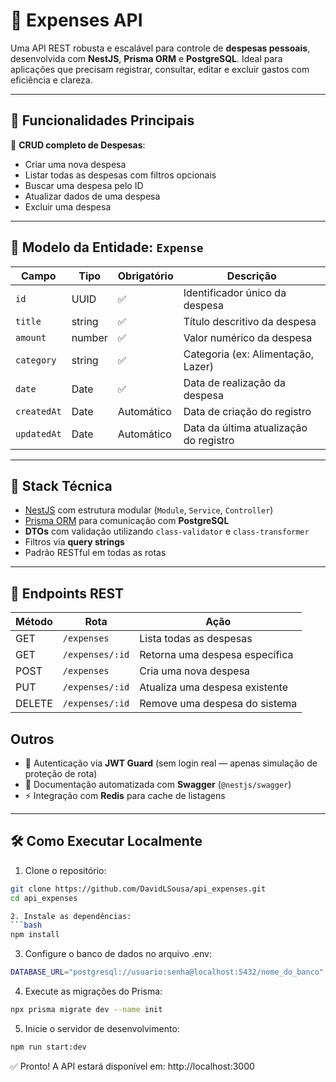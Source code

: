 # 💸 Expenses API

Uma API REST robusta e escalável para controle de **despesas pessoais**, desenvolvida com **NestJS**, **Prisma ORM** e **PostgreSQL**. Ideal para aplicações que precisam registrar, consultar, editar e excluir gastos com eficiência e clareza.

---

## 🚀 Funcionalidades Principais

🔹 **CRUD completo de Despesas**:
- Criar uma nova despesa
- Listar todas as despesas com filtros opcionais
- Buscar uma despesa pelo ID
- Atualizar dados de uma despesa
- Excluir uma despesa

---

## 📘 Modelo da Entidade: `Expense`

| Campo       | Tipo     | Obrigatório | Descrição                                       |
|-------------|----------|-------------|-------------------------------------------------|
| `id`        | UUID     | ✅          | Identificador único da despesa                  |
| `title`     | string   | ✅          | Título descritivo da despesa                    |
| `amount`    | number   | ✅          | Valor numérico da despesa                       |
| `category`  | string   | ✅          | Categoria (ex: Alimentação, Lazer)              |
| `date`      | Date     | ✅          | Data de realização da despesa                   |
| `createdAt` | Date     | Automático  | Data de criação do registro                     |
| `updatedAt` | Date     | Automático  | Data da última atualização do registro          |

---

## 🧪 Stack Técnica

- [NestJS](https://nestjs.com/) com estrutura modular (`Module`, `Service`, `Controller`)
- [Prisma ORM](https://www.prisma.io/) para comunicação com **PostgreSQL**
- **DTOs** com validação utilizando `class-validator` e `class-transformer`
- Filtros via **query strings**
- Padrão RESTful em todas as rotas

---

## 🧭 Endpoints REST

| Método | Rota             | Ação                                |
|--------|------------------|-------------------------------------|
| GET    | `/expenses`      | Lista todas as despesas             |
| GET    | `/expenses/:id`  | Retorna uma despesa específica      |
| POST   | `/expenses`      | Cria uma nova despesa               |
| PUT    | `/expenses/:id`  | Atualiza uma despesa existente      |
| DELETE | `/expenses/:id`  | Remove uma despesa do sistema       |

## Outros

- 🔐 Autenticação via **JWT Guard** (sem login real — apenas simulação de proteção de rota)
- 📄 Documentação automatizada com **Swagger** (`@nestjs/swagger`)
- ⚡ Integração com **Redis** para cache de listagens

---

## 🛠️ Como Executar Localmente

1. Clone o repositório:
  ```bash
  git clone https://github.com/DavidLSousa/api_expenses.git
  cd api_expenses

2. Instale as dependências:
  ```bash
  npm install
  ```

3. Configure o banco de dados no arquivo .env:
  ```bash
  DATABASE_URL="postgresql://usuario:senha@localhost:5432/nome_do_banco"
  ```

4. Execute as migrações do Prisma:
  ```bash
  npx prisma migrate dev --name init
  ```

5. Inicie o servidor de desenvolvimento:
  ```bash
  npm run start:dev
  ```

✅ Pronto! A API estará disponível em: http://localhost:3000
